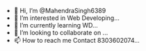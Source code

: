 - 👋 Hi, I’m @MahendraSingh6389
- 👀 I’m interested in Web Developing...
- 🌱 I’m currently learning WD...
- 💞️ I’m looking to collaborate on ...
- 📫 How to reach me Contact 8303602074...

<!---
MahendraSingh6389/MahendraSingh6389 is a ✨ special ✨ repository because its `README.md` (this file) appears on your GitHub profile.
You can click the Preview link to take a look at your changes.
--->
